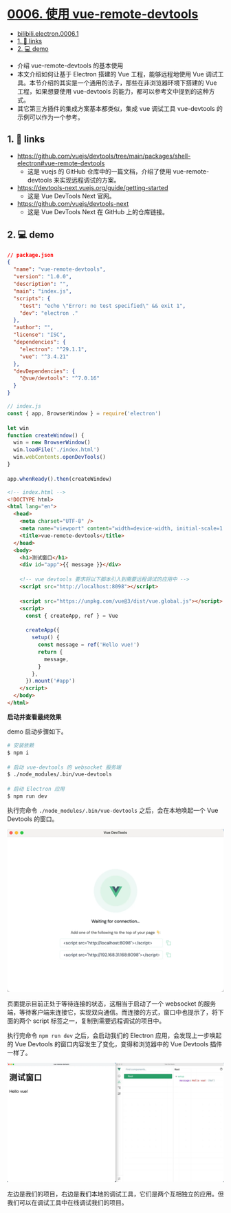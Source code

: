 # [0006. 使用 vue-remote-devtools](https://github.com/Tdahuyou/electron/tree/main/0006.%20%E4%BD%BF%E7%94%A8%20vue-remote-devtools)

<!-- region:toc -->


- [bilibili.electron.0006.1](https://www.bilibili.com/video/BV1544219774)
- [1. 🔗 links](#1--links)
- [2. 💻 demo](#2--demo)
<!-- endregion:toc -->
- 介绍 vue-remote-devtools 的基本使用
- 本文介绍如何让基于 Electron 搭建的 Vue 工程，能够远程地使用 Vue 调试工具。本节介绍的其实是一个通用的法子，那些在非浏览器环境下搭建的 Vue 工程，如果想要使用 vue-devtools 的能力，都可以参考文中提到的这种方式。
- 其它第三方插件的集成方案基本都类似，集成 vue 调试工具 vue-devtools 的示例可以作为一个参考。

## 1. 🔗 links

- https://github.com/vuejs/devtools/tree/main/packages/shell-electron#vue-remote-devtools
  - 这是 vuejs 的 GitHub 仓库中的一篇文档，介绍了使用 vue-remote-devtools 来实现远程调试的方案。
- https://devtools-next.vuejs.org/guide/getting-started
  - 这是 Vue DevTools Next 官网。
- https://github.com/vuejs/devtools-next
  - 这是 Vue DevTools Next 在 GitHub 上的仓库链接。

## 2. 💻 demo

```json
// package.json
{
  "name": "vue-remote-devtools",
  "version": "1.0.0",
  "description": "",
  "main": "index.js",
  "scripts": {
    "test": "echo \"Error: no test specified\" && exit 1",
    "dev": "electron ."
  },
  "author": "",
  "license": "ISC",
  "dependencies": {
    "electron": "^29.1.1",
    "vue": "^3.4.21"
  },
  "devDependencies": {
    "@vue/devtools": "^7.0.16"
  }
}
```

```js
// index.js
const { app, BrowserWindow } = require('electron')

let win
function createWindow() {
  win = new BrowserWindow()
  win.loadFile('./index.html')
  win.webContents.openDevTools()
}

app.whenReady().then(createWindow)
```

```html
<!-- index.html -->
<!DOCTYPE html>
<html lang="en">
  <head>
    <meta charset="UTF-8" />
    <meta name="viewport" content="width=device-width, initial-scale=1.0" />
    <title>vue-remote-devtools</title>
  </head>
  <body>
    <h1>测试窗口</h1>
    <div id="app">{{ message }}</div>

    <!-- vue devtools 要求将以下脚本引入到需要远程调试的应用中 -->
    <script src="http://localhost:8098"></script>

    <script src="https://unpkg.com/vue@3/dist/vue.global.js"></script>
    <script>
      const { createApp, ref } = Vue

      createApp({
        setup() {
          const message = ref('Hello vue!')
          return {
            message,
          }
        },
      }).mount('#app')
    </script>
  </body>
</html>
```

**启动并查看最终效果**

demo 启动步骤如下。

```bash
# 安装依赖
$ npm i

# 启动 vue-devtools 的 websocket 服务端
$ ./node_modules/.bin/vue-devtools

# 启动 Electron 应用
$ npm run dev
```

执行完命令 `./node_modules/.bin/vue-devtools` 之后，会在本地唤起一个 Vue Devtools 的窗口。

![](md-imgs/2024-10-13-21-04-16.png)

页面提示目前正处于等待连接的状态，这相当于启动了一个 websocket 的服务端，等待客户端来连接它，实现双向通信。而连接的方式，窗口中也提示了，将下面的两个 script 标签之一，复制到需要远程调试的项目中。

执行完命令 `npm run dev` 之后，会启动我们的 Electron 应用，会发现上一步唤起的 Vue Devtools 的窗口内容发生了变化，变得和浏览器中的 Vue Devtools 插件一样了。

![](md-imgs/2024-10-13-21-04-33.png)

左边是我们的项目，右边是我们本地的调试工具，它们是两个互相独立的应用。但我们可以在调试工具中在线调试我们的项目。








